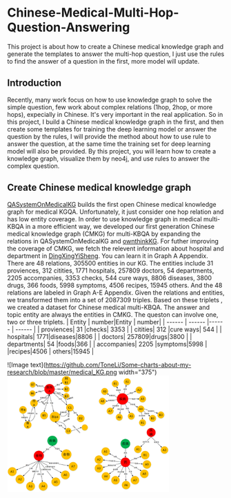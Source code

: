 # Chinese-Medical-Multi-Hop-Question-Answering
This project is about how to create a Chinese medical knowledge graph and generate the templates to answer the multi-hop question, I just use the rules to find the answer of a question in the first, more model will update.
## Introduction
Recently, many work focus on how to use knowledge graph to solve the simple question, few work about complex relations (1hop, 2hop, or more hops), expecially in Chinese. It's very important in the real application. So in this project, I build a Chinese medical knowledge graph in the first, and then create some templates for training the deep learning model or answer the question by the rules, I will provide the method about how to use rule to answer the question, at the same time the training set for deep learning model will also be provided. By this project, you will learn how to create a knowledge graph, visualize them by neo4j, and use rules to answer the complex question.
## Create Chinese medical knowledge graph
[QASystemOnMedicalKG](https://github.com/liuhuanyong/QASystemOnMedicalKG) builds the first open Chinese medical knowledge graph for medical KGQA. Unfortunately, it just consider one hop relation and has low entity coverage.  In order to use knowledge graph in medical multi-KBQA in a more efficient way, we developed our first generation Chinese medical knowledge graph (CMKG) for multi-KBQA by expanding the relations in QASystemOnMedicalKG and  [ownthinkKG](https://github.com/ownthink/KnowledgeGraphData). For futher improving the coverage of CMKG, we fetch the relevent information about hospital and department in [DingXingYiSheng](https://dxy.com/). You can learn it in Graph A Appendix. There are 48 relations, 305500 entities in our KG. The entities include 31 proviences, 312 citities, 1771 hospitals, 257809 doctors, 54 departments, 2205 accompanies, 3353 checks, 544 cure ways, 8806 diseases, 3800 drugs, 366 foods, 5998 symptoms, 4506 recipes, 15945 others. And the 48 relations are labeled in Graph A-E Appendix. Given the relations and entities, we transformed them into a set of 2087309 triples. Based on these triplets , we created a dataset for Chinese medical multi-KBQA. The answer and topic entity are always the entities in CMKG. The queston can involve one, two or three triplets. 
| Entity | number|Entity | number|
| ------ | ------ |------ | ------ |
| proviences| 31 |checks| 3353  |
| citities| 312 |cure ways| 544 |
|  hospitals| 1771|diseases|8806 |
| doctors|  257809|drugs|3800 |
| departments| 54 |foods|366 |
| accompanies| 2205 |symptoms|5998 |
|recipes|4506 | others|15945 |

 ![Image text](https://github.com/ToneLi/Some-charts-about-my-research/blob/master/medical_KG.png width="375")
 <img src="https://github.com/ToneLi/Some-charts-about-my-research/blob/master/medical_KG.png" width="375"/>
